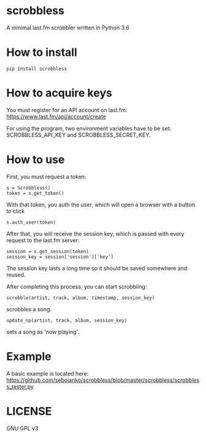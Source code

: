 # scrobbless
A minimal last.fm scrobbler written in Python 3.6



# How to install

```pip install scrobbless```



# How to acquire keys

You must register for an API account on last.fm:
https://www.last.fm/api/account/create

For using the program, two environment variables have to be set:
SCROBBLESS_API_KEY and SCROBBLESS_SECRET_KEY.



# How to use

First, you must request a token:

```
s = Scrobbless()
token = s.get_token()
```

With that token, you auth the user, which will open a browser with a button to click

```s.auth_user(token)```

After that, you will receive the session key, which is passed with every request to the last.fm server:

```
session = s.get_session(token)
session_key = session['session']['key']
```

The session key lasts a long time so it should be saved somewhere and reused.

After completing this process, you can start scrobbling:

```scrobble(artist, track, album, timestamp, session_key)```

scrobbles a song.

```update_np(artist, track, album, session_key)```

sets a song as 'now playing'.

# Example

A basic example is located here:
https://github.com/sebojanko/scrobbless/blob/master/scrobbless/scrobbless_tester.py


# LICENSE

GNU GPL v3
